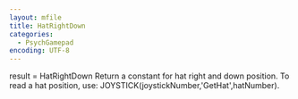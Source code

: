 ```yaml
---
layout: mfile
title: HatRightDown
categories:
  - PsychGamepad
encoding: UTF-8
---
```


result = HatRightDown
Return a constant for hat right and down position.  To read a hat position, use:
JOYSTICK(joystickNumber,'GetHat',hatNumber).